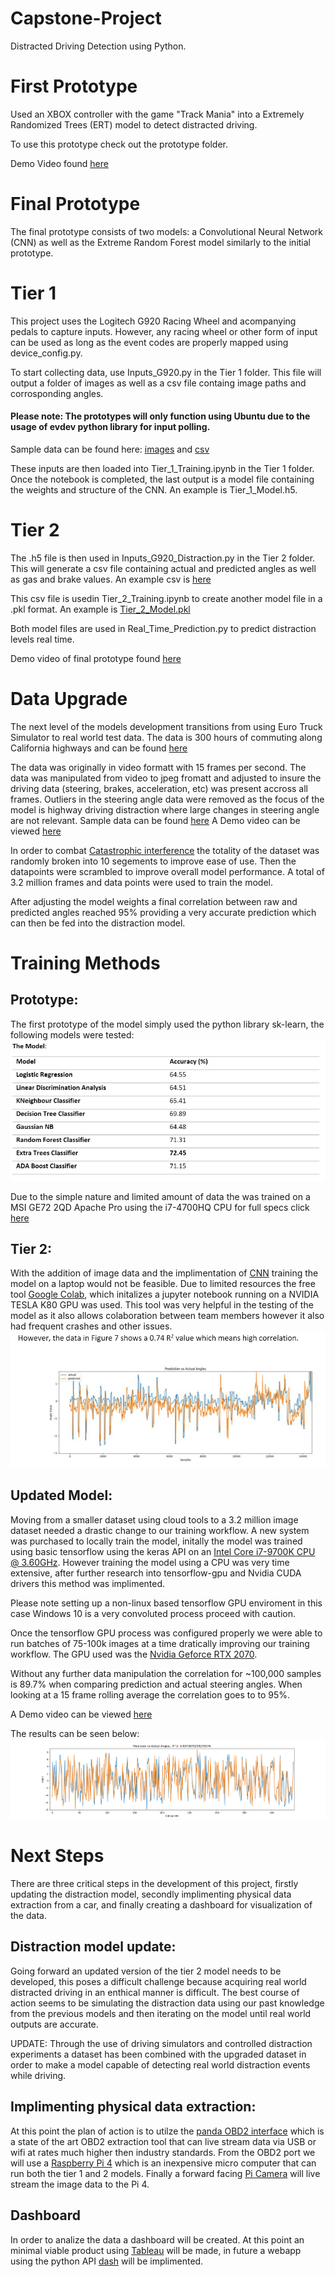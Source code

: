 # Capstone-Project
Distracted Driving Detection using Python.

# First Prototype
Used an XBOX controller with the game "Track Mania" into a Extremely Randomized Trees (ERT) model to detect distracted driving.

To use this prototype check out the prototype folder.

Demo Video found [here](https://drive.google.com/file/d/1J2EZdBJU70OkKv2cZhLlnJ9tYzt1Xt7s/view)

# Final Prototype
The final prototype consists of two models: a Convolutional Neural Network (CNN) as well as the Extreme Random Forest model similarly to the initial prototype.

# Tier 1
This project uses the Logitech G920 Racing Wheel and acompanying pedals to capture inputs. However, any racing wheel or other form of input can be used as long as the event codes are properly mapped using device_config.py.

To start collecting data, use Inputs_G920.py in the Tier 1 folder. This file will output a folder of images as well as a csv file containg image paths and corrosponding angles.

#### Please note: The prototypes will only function using Ubuntu due to the usage of evdev python library for input polling.

Sample data can be found here: [images](https://drive.google.com/file/d/1ZrqJtPqAVVuZAycNJN9hl2rEKFiiJ80-/view) and [csv](https://drive.google.com/file/d/1996maLE5TBk1y27EInuKVQmH3TUtaa3F/view?usp=sharing)

These inputs are then loaded into Tier_1_Training.ipynb in the Tier 1 folder. Once the notebook is completed, the last output is a model file containing the weights and structure of the CNN. An example is Tier_1_Model.h5.

# Tier 2

The .h5 file is then used in Inputs_G920_Distraction.py in the Tier 2 folder. This will generate a csv file containing actual and predicted angles as well as gas and brake values. An example csv is [here](https://drive.google.com/open?id=1r5CpDfeUh8HH-mqdJl6BhRxLJxrpq-4C)

This csv file is usedin Tier_2_Training.ipynb to create another model file in a .pkl format. An example is [Tier_2_Model.pkl](https://drive.google.com/file/d/13EaXiiwL8QkGVRmzWvlR6II9gzFNARvz/view?usp=sharing)

Both model files are used in Real_Time_Prediction.py to predict distraction levels real time.

Demo video of final prototype found [here](https://drive.google.com/open?id=1Q2nekokL9cWF7Bn4HbtTa8DLEzJBVpIU)

# Data Upgrade

The next level of the models development transitions from using Euro Truck Simulator to real world test data. The data is 300 hours of commuting along California highways and can be found [here](https://github.com/commaai/comma2k19) 

The data was originally in video formatt with 15 frames per second. The data was manipulated from video to jpeg fromatt and adjusted to insure the driving data (steering, brakes, acceleration, etc) was present accross all frames. Outliers in the steering angle data were removed as the focus of the model is highway driving distraction where large changes in steering angle are not relevant. 
Sample data can be found [here](https://github.com/Joerg-ffs/Capstone-Project/tree/master/Data%20Upgrade/sample%20data)
A Demo video can be viewed [here](https://www.youtube.com/watch?v=Yc29toeH98M&feature=youtu.be)

In order to combat [Catastrophic interference](https://en.wikipedia.org/wiki/Catastrophic_interference) the totality of the dataset was randomly broken into 10 segements to improve ease of use. Then the datapoints were scrambled to improve overall model performance. A total of 3.2 million frames and data points were used to train the model. 

After adjusting the model weights a final correlation between raw and predicted angles reached 95% providing a very accurate prediction which can then be fed into the distraction model.

# Training Methods

## Prototype:

The first prototype of the model simply used the python library sk-learn, the following models were tested:
![Model Performance](https://github.com/Joerg-ffs/Capstone-Project/blob/master/Prototype/model%20performance.PNG)

Due to the simple nature and limited amount of data the was trained on a MSI GE72 2QD Apache Pro using the i7-4700HQ CPU for full specs click [here](https://www.msi.com/Laptop/GE72-2QD-Apache-Pro)

## Tier 2:

With the addition of image data and the implimentation of [CNN](https://towardsdatascience.com/a-comprehensive-guide-to-convolutional-neural-networks-the-eli5-way-3bd2b1164a53) training the model on a laptop would not be feasible. Due to limited resources the free tool  [Google Colab](https://colab.research.google.com/notebooks/welcome.ipynb#recent=true), which initalizes a jupyter notebook running on a NVIDIA TESLA K80 GPU was used. This tool was very helpful in the testing of the model as it also allows colaboration between team members however it also had frequent crashes and other issues.
![Tier 2 Performance](https://github.com/Joerg-ffs/Capstone-Project/blob/master/Final%20Prototype/Tier%202/model%20performance%202.PNG)

## Updated Model:

Moving from a smaller dataset using cloud tools to a 3.2 million image dataset needed a drastic change to our training workflow. A new system was purchased to locally train the model, initally the model was trained using basic tensorflow using the keras API on an [Intel Core i7-9700K CPU @ 3.60GHz](https://ark.intel.com/content/www/us/en/ark/products/186604/intel-core-i7-9700k-processor-12m-cache-up-to-4-90-ghz.html). However training the model using a CPU was very time extensive, after further research into tensorflow-gpu and Nvidia CUDA drivers this method was implimented. 

Please note setting up a non-linux based tensorflow GPU enviroment in this case Windows 10 is a very convoluted process proceed with caution.

Once the tensorflow GPU process was configured properly we were able to run batches of 75-100k images at a time dratically improving our training workflow. The GPU used was the [Nvidia Geforce RTX 2070](https://www.nvidia.com/en-us/geforce/graphics-cards/rtx-2070/). 

Without any further data manipulation the correlation for ~100,000 samples is 89.7% when comparing prediction and actual steering angles. When looking at a 15 frame rolling average the correlation goes to to 95%. 

A Demo video can be viewed [here](https://www.youtube.com/watch?v=Yc29toeH98M&feature=youtu.be)

The results can be seen below:
![Model 3](https://github.com/Joerg-ffs/Capstone-Project/blob/master/Data%20Upgrade/Model%203%20graph.png)

# Next Steps

There are three critical steps in the development of this project, firstly updating the distraction model, secondly implimenting  physical data extraction from a car, and finally creating a dashboard for visualization of the data.

## Distraction model update:
Going forward an updated version of the tier 2 model needs to be developed, this poses a difficult challenge because acquiring real world distracted driving in an enthical manner is difficult. The best course of action seems to be simulating the distraction data using our past knowledge from the previous models and then iterating on the model until real world outputs are accurate. 

UPDATE: Through the use of driving simulators and controlled distraction experiments a dataset has been combined with the upgraded dataset in order to make a model capable of detecting real world distraction events while driving.

## Implimenting physical data extraction:
At this point the plan of action is to utilze the [panda OBD2 interface](https://comma.ai/shop/products/panda-obd-ii-dongle) which is a state of the art OBD2 extraction tool that can live stream data via USB or wifi at rates much higher then industry standards. From the OBD2 port we will use a [Raspberry Pi 4](https://www.raspberrypi.org/products/raspberry-pi-4-model-b/) which is an inexpensive micro computer that can run both the tier 1 and 2 models. Finally a forward facing [Pi Camera](https://www.raspberrypi.org/products/camera-module-v2/) will live stream the image data to the Pi 4. 

## Dashboard

In order to analize the data a dashboard will be created. At this point an minimal viable product using [Tableau](https://www.tableau.com/) will be made, in future a webapp using the python API [dash](https://dash.plot.ly/) will be implimented.


